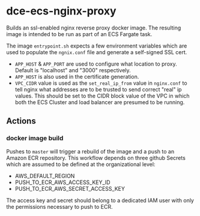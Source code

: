 # dce-ecs-nginx-proxy
Builds an ssl-enabled nginx reverse proxy docker image. The resulting image is intended to be run as part of an ECS Fargate task.

The image `entrypoint.sh` expects a few environment variables which are used to
populate the `ngnix.conf` file and generate a self-signed SSL cert.

* `APP_HOST` & `APP_PORT` are used to configure what location to proxy. Default is
"localhost" and "3000" respectively.
* `APP_HOST` is also used in the certificate generation.
* `VPC_CIDR` value is used as the `set_real_ip_from` value in `nginx.conf` to tell nginx what addresses are to be trusted to send correct "real" ip values. This should be set to the CIDR block value of the VPC in which both the ECS Cluster and load balancer are presumed to be running.

## Actions

### docker image build

Pushes to `master` will trigger a rebuild of the image and a push to an Amazon ECR repository. This workflow depends on three github Secrets which are assumed to be defined at the organizational level:

* AWS_DEFAULT_REGION
* PUSH_TO_ECR_AWS_ACCESS_KEY_ID
* PUSH_TO_ECR_AWS_SECRET_ACCESS_KEY

The access key and secret should belong to a dedicated IAM user with only the permissions necessary to push to ECR.
